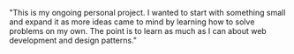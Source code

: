 "This is my ongoing personal project. I wanted to start with something small and expand it
as more ideas came to mind by learning how to solve problems on my own.
The point is to learn as much as I can about web development and design patterns."
